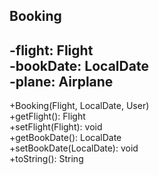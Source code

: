 Booking
--
-flight: Flight <br/>
-bookDate: LocalDate <br/>
-plane: Airplane <br/>
--
+Booking(Flight, LocalDate, User) <br/>
+getFlight(): Flight <br/>
+setFlight(Flight): void <br/>
+getBookDate(): LocalDate <br/>
+setBookDate(LocalDate): void <br/>
+toString(): String

